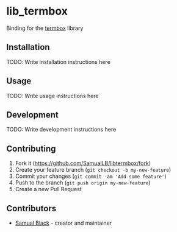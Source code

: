# lib_termbox

Binding for the [termbox](https://github.com/nsf/termbox) library

## Installation

TODO: Write installation instructions here

## Usage

TODO: Write usage instructions here

## Development

TODO: Write development instructions here

## Contributing

1. Fork it (<https://github.com/SamualLB/libtermbox/fork>)
2. Create your feature branch (`git checkout -b my-new-feature`)
3. Commit your changes (`git commit -am 'Add some feature'`)
4. Push to the branch (`git push origin my-new-feature`)
5. Create a new Pull Request

## Contributors

- [Samual Black](https://github.com/SamualLB) - creator and maintainer
